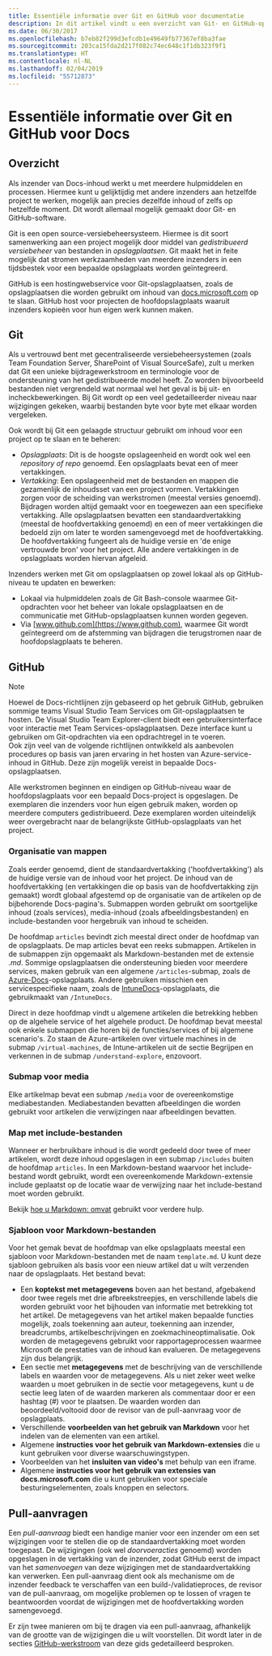 ```yaml
---
title: Essentiële informatie over Git en GitHub voor documentatie
description: In dit artikel vindt u een overzicht van Git- en GitHub-opslagplaatsen en wordt uitgelegd hoe inhoud wordt geordend en welke naamconventies voor docs.microsoft.com worden gebruikt.
ms.date: 06/30/2017
ms.openlocfilehash: b7eb82f299d3efcdb1e49649fb77367ef8ba3fae
ms.sourcegitcommit: 203ca15fda2d217f082c74ec648c1f1db323f9f1
ms.translationtype: HT
ms.contentlocale: nl-NL
ms.lasthandoff: 02/04/2019
ms.locfileid: "55712873"
---
```

# <a name="git-and-github-essentials-for-docs"></a>Essentiële informatie over Git en GitHub voor Docs

## <a name="overview"></a>Overzicht

Als inzender van Docs-inhoud werkt u met meerdere hulpmiddelen en processen. Hiermee kunt u gelijktijdig met andere inzenders aan hetzelfde project te werken, mogelijk aan precies dezelfde inhoud of zelfs op hetzelfde moment. Dit wordt allemaal mogelijk gemaakt door Git- en GitHub-software.

Git is een open source-versiebeheersysteem. Hiermee is dit soort samenwerking aan een project mogelijk door middel van *gedistribueerd versiebeheer* van bestanden in *opslagplaatsen*. Git maakt het in feite mogelijk dat stromen werkzaamheden van meerdere inzenders in een tijdsbestek voor een bepaalde opslagplaats worden geïntegreerd.

GitHub is een hostingwebservice voor Git-opslagplaatsen, zoals de opslagplaatsen die worden gebruikt om inhoud van [docs.microsoft.com](https://docs.microsoft.com) op te slaan. GitHub host voor projecten de hoofdopslagplaats waaruit inzenders kopieën voor hun eigen werk kunnen maken.

## <a name="git"></a>Git

Als u vertrouwd bent met gecentraliseerde versiebeheersystemen (zoals Team Foundation Server, SharePoint of Visual SourceSafe), zult u merken dat Git een unieke bijdragewerkstroom en terminologie voor de ondersteuning van het gedistribueerde model heeft. Zo worden bijvoorbeeld bestanden niet vergrendeld wat normaal wel het geval is bij uit- en incheckbewerkingen. Bij Git wordt op een veel gedetailleerder niveau naar wijzigingen gekeken, waarbij bestanden byte voor byte met elkaar worden vergeleken.

Ook wordt bij Git een gelaagde structuur gebruikt om inhoud voor een project op te slaan en te beheren:

- *Opslagplaats*: Dit is de hoogste opslageenheid en wordt ook wel een *repository of repo*  genoemd. Een opslagplaats bevat een of meer vertakkingen.
- *Vertakking*: Een opslageenheid met de bestanden en mappen die gezamenlijk de inhoudsset van een project vormen. Vertakkingen zorgen voor de scheiding van werkstromen (meestal versies genoemd). Bijdragen worden altijd gemaakt voor en toegewezen aan een specifieke vertakking. Alle opslagplaatsen bevatten een standaardvertakking (meestal de hoofdvertakking genoemd) en een of meer vertakkingen die bedoeld zijn om later te worden samengevoegd met de hoofdvertakking. De hoofdvertakking fungeert als de huidige versie en 'de enige vertrouwde bron' voor het project. Alle andere vertakkingen in de opslagplaats worden hiervan afgeleid.

Inzenders werken met Git om opslagplaatsen op zowel lokaal als op GitHub-niveau te updaten en bewerken:

- Lokaal via hulpmiddelen zoals de Git Bash-console waarmee Git-opdrachten voor het beheer van lokale opslagplaatsen en de communicatie met GitHub-opslagplaatsen kunnen worden gegeven.
- Via [www.github.com](https://www.github.com), waarmee Git wordt geïntegreerd om de afstemming van bijdragen die terugstromen naar de hoofdopslagplaats te beheren.

## <a name="github"></a>GitHub

> [!NOTE]
> Hoewel de Docs-richtlijnen zijn gebaseerd op het gebruik GitHub, gebruiken sommige teams Visual Studio Team Services om Git-opslagplaatsen te hosten. De Visual Studio Team Explorer-client biedt een gebruikersinterface voor interactie met Team Services-opslagplaatsen. Deze interface kunt u gebruiken om Git-opdrachten via een opdrachtregel in te voeren.
> </br>
> Ook zijn veel van de volgende richtlijnen ontwikkeld als aanbevolen procedures op basis van jaren ervaring in het hosten van Azure-service-inhoud in GitHub. Deze zijn mogelijk vereist in bepaalde Docs-opslagplaatsen.

Alle werkstromen beginnen en eindigen op GitHub-niveau waar de hoofdopslagplaats voor een bepaald Docs-project is opgeslagen. De exemplaren die inzenders voor hun eigen gebruik maken, worden op meerdere computers gedistribueerd. Deze exemplaren worden uiteindelijk weer overgebracht naar de belangrijkste GitHub-opslagplaats van het project.

### <a name="directory-organization"></a>Organisatie van mappen

Zoals eerder genoemd, dient de standaardvertakking ('hoofdvertakking') als de huidige versie van de inhoud voor het project. De inhoud van de hoofdvertakking (en vertakkingen die op basis van de hoofdvertakking zijn gemaakt) wordt globaal afgestemd op de organisatie van de artikelen op de bijbehorende Docs-pagina's. Submappen worden gebruikt om soortgelijke inhoud (zoals services), media-inhoud (zoals afbeeldingsbestanden) en include-bestanden voor hergebruik van inhoud te scheiden.

De hoofdmap `articles` bevindt zich meestal direct onder de hoofdmap van de opslagplaats. De map articles bevat een reeks submappen. Artikelen in de submappen zijn opgemaakt als Markdown-bestanden met de extensie *.md*. Sommige opslagplaatsen die ondersteuning bieden voor meerdere services, maken gebruik van een algemene `/articles`-submap, zoals de [Azure-Docs](https://github.com/MicrosoftDocs/Azure-Docs)-opslagplaats. Andere gebruiken misschien een servicespecifieke naam, zoals de [IntuneDocs](https://github.com/MicrosoftDocs/IntuneDocs)-opslagplaats, die gebruikmaakt van `/IntuneDocs`.

Direct in deze hoofdmap vindt u algemene artikelen die betrekking hebben op de algehele service of het algehele product. De hoofdmap bevat meestal ook enkele submappen die horen bij de functies/services of bij algemene scenario's. Zo staan de Azure-artikelen over virtuele machines in de submap `/virtual-machines`, de Intune-artikelen uit de sectie Begrijpen en verkennen in de submap `/understand-explore`, enzovoort.

### <a name="media-subdirectory"></a>Submap voor media

Elke artikelmap bevat een submap `/media` voor de overeenkomstige mediabestanden. Mediabestanden bevatten afbeeldingen die worden gebruikt voor artikelen die verwijzingen naar afbeeldingen bevatten.

### <a name="includes-subdirectory"></a>Map met include-bestanden

Wanneer er herbruikbare inhoud is die wordt gedeeld door twee of meer artikelen, wordt deze inhoud opgeslagen in een submap `/includes` buiten de hoofdmap `articles`. In een Markdown-bestand waarvoor het include-bestand wordt gebruikt, wordt een overeenkomende Markdown-extensie include geplaatst op de locatie waar de verwijzing naar het include-bestand moet worden gebruikt.

Bekijk [hoe u Markdown: omvat](how-to-write-use-markdown.md#include-files) gebruikt voor verdere hulp.

### <a name="markdown-file-template"></a>Sjabloon voor Markdown-bestanden

Voor het gemak bevat de hoofdmap van elke opslagplaats meestal een sjabloon voor Markdown-bestanden met de naam `template.md`. U kunt deze sjabloon gebruiken als basis voor een nieuw artikel dat u wilt verzenden naar de opslagplaats. Het bestand bevat:

- Een **koptekst met metagegevens** boven aan het bestand, afgebakend door twee regels met drie afbreekstreepjes, en verschillende labels die worden gebruikt voor het bijhouden van informatie met betrekking tot het artikel. De metagegevens van het artikel maken bepaalde functies mogelijk, zoals toekenning aan auteur, toekenning aan inzender, breadcrumbs, artikelbeschrijvingen en zoekmachineoptimalisatie. Ook worden de metagegevens gebruikt voor rapportageprocessen waarmee Microsoft de prestaties van de inhoud kan evalueren. De metagegevens zijn dus belangrijk.
- Een sectie met **metagegevens** met de beschrijving van de verschillende labels en waarden voor de metagegevens. Als u niet zeker weet welke waarden u moet gebruiken in de sectie voor metagegevens, kunt u de sectie leeg laten of de waarden markeren als commentaar door er een hashtag (#) voor te plaatsen. De waarden worden dan beoordeeld/voltooid door de revisor van de pull-aanvraag voor de opslagplaats.
- Verschillende **voorbeelden van het gebruik van Markdown** voor het indelen van de elementen van een artikel.
- Algemene **instructies voor het gebruik van Markdown-extensies** die u kunt gebruiken voor diverse waarschuwingstypen.
- Voorbeelden van het **insluiten van video's** met behulp van een iframe.
- Algemene **instructies voor het gebruik van extensies van docs.microsoft.com** die u kunt gebruiken voor speciale besturingselementen, zoals knoppen en selectors.

## <a name="pull-requests"></a>Pull-aanvragen

Een *pull-aanvraag* biedt een handige manier voor een inzender om een set wijzigingen voor te stellen die op de standaardvertakking moet worden toegepast. De wijzigingen (ook wel *doorvoeracties* genoemd) worden opgeslagen in de vertakking van de inzender, zodat GitHub eerst de impact van het *samenvoegen* van deze wijzigingen met de standaardvertakking kan verwerken. Een pull-aanvraag dient ook als mechanisme om de inzender feedback te verschaffen van een build-/validatieproces, de revisor van de pull-aanvraag, om mogelijke problemen op te lossen of vragen te beantwoorden voordat de wijzigingen met de hoofdvertakking worden samengevoegd.

Er zijn twee manieren om bij te dragen via een pull-aanvraag, afhankelijk van de grootte van de wijzigingen die u wilt voorstellen. Dit wordt later in de secties [GitHub-werkstroom](how-to-write-workflows-major.md) van deze gids gedetailleerd besproken.

<!---- Reference links for Docs landing pages, associated GitHub repositories, and related Forums matrix. ------------------>
<!---- PLEASE INSERT URLS IN ASCENDING SORT ORDER, AND REMOVE LOCALE SEGMENT FROM URLS (that is, en-us) FOR LOCALIZED FORUMS! -->
<!---- NOTE: these links are saved for future use in another/new article; no longer used above in this article --->
[Visual-Studio-Page]:(https://docs.microsoft.com/en-us/visualstudio/index)
[Visual-Studio-Repo-Internal]:(https://github.com/Microsoft/vsdocs)
[Visual-Studio-Repo-External]:(https://github.com/Microsoft/visualstudio-docs)
[Visual-Studio-SO]: (https://stackoverflow.com/search?q=Visual+Studio+2017)
[Dotnet-Page]: https://docs.microsoft.com/dotnet
[Dotnet-Core-Page]: https://docs.microsoft.com/dotnet/articles/welcome
[Dotnet-Core-Repo]: https://github.com/dotnet/docs
[EM-ATA-Land]: https://docs.microsoft.com/advanced-threat-analytics/
[EM-ATA-Repo]: https://github.com/Microsoft/ATADocs
[EM-AzureAD-Land]: https://docs.microsoft.com/active-directory/
[EM-AzureAD-Repo]: https://github.com/Azure/azure-content/tree/master/articles/active-directory/
[EM-AzureRMS-Land]: https://docs.microsoft.com/rights-management/
[EM-AzureRMS-Repo]: https://github.com/Microsoft/Azure-RMSDocs
[EM-Intune-Land]: https://docs.microsoft.com/intune/
[EM-Intune-Repo]: https://github.com/microsoft/intuneDocs
[EM-Land-Page]: https://docs.microsoft.com/enterprise-mobility/
[EM-Land-Repo]: https://github.com/Microsoft/EMDocs/
[EM-MFA-Land]: https://docs.microsoft.com/multi-factor-authentication/
[EM-MFA-Repo]: https://github.com/Azure/azure-content/tree/master/articles/multi-factor-authentication
[EM-MIM-Land]: https://docs.microsoft.com/microsoft-identity-manager/
[EM-MIM-Repo]: https://github.com/Microsoft/MIMDocs
[EM-RemoteApp-Land]: https://docs.microsoft.com/en-us/remoteapp/
[EM-RemoteApp-Repo]: https://github.com/Azure/azure-content/tree/master/articles/remoteapp
[Forum-MSDN-ATA]: https://social.technet.microsoft.com/Forums/en-US/home?forum=mata
[Forum-MSDN-AzureAD]: https://social.msdn.microsoft.com/Forums/en-US/home?forum=WindowsAzureAD
[Forum-MSDN-AzureRMS]: https://social.technet.microsoft.com/Forums/en-US/home?forum=rmsapps%2Crmscloud&filter=alltypes&sort=lastpostdesc
[Forum-MSDN-EM]: https://social.technet.microsoft.com/Forums/en-US/home?sort=relevancedesc&brandIgnore=True&searchTerm=Enterprise+Mobility
[Forum-MSDN-Intune]: https://social.technet.microsoft.com/Forums/en-us/home?category=microsoftintune
[Forum-MSDN-Main]: https://social.msdn.microsoft.com/Forums/home
[Forum-MSDN-MFA]: https://social.msdn.microsoft.com/Forums/en-US/home?forum=windowsazureactiveauthentication
[Forum-MSDN-MIM]: https://social.technet.microsoft.com/Forums/en-US/home?category=identitymanagement
[Forum-MSDN-RemoteApp]: https://social.technet.microsoft.com/Forums/en-US/home?filter=alltypes&brandIgnore=True&sort=relevancedesc&searchTerm=Azure+Remote+or+RemoteApp
[Forum-SO-AzureAD]: https://stackoverflow.com/questions/tagged/azure-active-directory
[Forum-SO-AzureRMS]: https://stackoverflow.com/questions/tagged/rights-management
[Forum-SO-Dotnet]: https://stackoverflow.com/questions/tagged/.net
[Forum-SO-Dotnet-Core]: https://stackoverflow.com/questions/tagged/.net-core
[Forum-SO-Main]: https://stackoverflow.com/tags
[Forum-SO-Intune]: https://stackoverflow.com/questions/tagged/intune
[Forum-SO-MFA]: https://stackoverflow.com/search?q=%5Bazure%5D+multi-factor
[Forum-SO-MIM]: https://stackoverflow.com/search?q=Microsoft+Identity+Manager
[Forum-SO-RemoteApp]: https://stackoverflow.com/questions/tagged/remoteapp
[Forum-TechNet-Main]: https://social.technet.microsoft.com/Forums/home
[Forum-Yammer-AzureRMS]: https://www.yammer.com/AskIPTeam
[Forum-Yammer-Main]: https://www.yammer.com/
